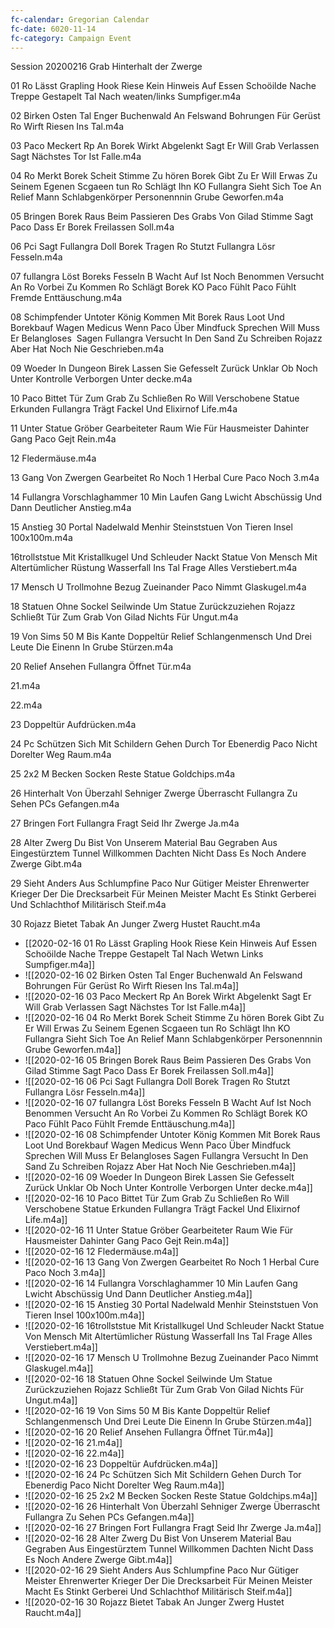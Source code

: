 ```yaml
---
fc-calendar: Gregorian Calendar
fc-date: 6020-11-14
fc-category: Campaign Event
---
```


Session 20200216 Grab Hinterhalt der Zwerge 

01 Ro Lässt Grapling Hook Riese Kein Hinweis Auf Essen Schoöilde Nache Treppe Gestapelt Tal Nach weaten/links Sumpfiger.m4a

02 Birken Osten Tal Enger Buchenwald An Felswand Bohrungen Für Gerüst Ro Wirft Riesen Ins Tal.m4a

03 Paco Meckert Rp An Borek Wirkt Abgelenkt Sagt Er Will Grab Verlassen  Sagt Nächstes Tor Ist Falle.m4a

04 Ro Merkt Borek Scheit Stimme Zu hören Borek Gibt Zu Er Will Erwas Zu Seinem Egenen Scgaeen tun Ro Schlägt Ihn KO Fullangra Sieht Sich Toe An Relief Mann Schlabgenkörper Personennnin Grube Geworfen.m4a

05 Bringen Borek Raus Beim Passieren Des Grabs Von Gilad Stimme Sagt Paco Dass Er Borek Freilassen Soll.m4a

06 Pci Sagt Fullangra Doll Borek Tragen Ro Stutzt Fullangra Lösr Fesseln.m4a

07 fullangra Löst Boreks Fesseln B Wacht Auf Ist Noch Benommen Versucht An Ro Vorbei Zu Kommen Ro Schlägt Borek KO Paco Fühlt Paco Fühlt Fremde Enttäuschung.m4a

08 Schimpfender Untoter König Kommen Mit Borek Raus Loot Und Borekbauf Wagen Medicus Wenn Paco Über Mindfuck Sprechen Will Muss Er Belangloses  Sagen Fullangra Versucht In Den Sand Zu Schreiben Rojazz Aber Hat Noch Nie Geschrieben.m4a

09 Woeder In Dungeon Birek Lassen Sie Gefesselt Zurück Unklar Ob Noch Unter Kontrolle Verborgen Unter decke.m4a

10 Paco Bittet Tür Zum Grab Zu Schließen Ro Will Verschobene Statue Erkunden Fullangra Trägt Fackel Und Elixirnof Life.m4a

11 Unter Statue Gröber Gearbeiteter Raum Wie  Für Hausmeister Dahinter Gang Paco Gejt Rein.m4a

12 Fledermäuse.m4a

13 Gang Von Zwergen Gearbeitet Ro Noch 1 Herbal Cure Paco Noch 3.m4a

14 Fullangra Vorschlaghammer 10 Min Laufen Gang Lwicht Abschüssig Und Dann Deutlicher Anstieg.m4a

15 Anstieg 30 Portal Nadelwald Menhir Steinststuen Von Tieren Insel 100x100m.m4a

16trollststue Mit Kristallkugel Und Schleuder Nackt Statue Von Mensch Mit Altertümlicher Rüstung Wasserfall Ins Tal Frage Alles Verstiebert.m4a

17 Mensch U Trollmohne Bezug Zueinander Paco Nimmt Glaskugel.m4a

18 Statuen Ohne Sockel Seilwinde Um Statue Zurückzuziehen Rojazz Schließt Tür Zum Grab Von Gilad Nichts Für Ungut.m4a

19 Von Sims 50 M Bis Kante Doppeltür Relief Schlangenmensch Und Drei Leute Die Einenn In Grube Stürzen.m4a

20 Relief Ansehen Fullangra Öffnet Tür.m4a

21.m4a

22.m4a

23 Doppeltür Aufdrücken.m4a

24 Pc Schützen Sich Mit Schildern Gehen Durch Tor Ebenerdig Paco Nicht Dorelter Weg Raum.m4a

25 2x2 M Becken Socken Reste Statue Goldchips.m4a

26 Hinterhalt Von Überzahl Sehniger Zwerge Überrascht Fullangra Zu Sehen PCs Gefangen.m4a

27 Bringen Fort Fullangra Fragt Seid Ihr Zwerge Ja.m4a

28 Alter Zwerg Du Bist Von Unserem Material Bau Gegraben Aus Eingestürztem Tunnel Willkommen Dachten Nicht Dass Es Noch Andere Zwerge Gibt.m4a

29 Sieht Anders Aus Schlumpfine Paco Nur Gütiger Meister Ehrenwerter Krieger Der Die Drecksarbeit Für Meinen Meister Macht Es Stinkt Gerberei Und Schlachthof Militärisch Steif.m4a

30 Rojazz Bietet Tabak An Junger Zwerg Hustet Raucht.m4a

- [[2020-02-16 01 Ro Lässt Grapling Hook Riese Kein Hinweis Auf Essen Schoöilde Nache Treppe Gestapelt Tal Nach Wetwn Links Sumpfiger.m4a]]
- ![[2020-02-16 02 Birken Osten Tal Enger Buchenwald An Felswand Bohrungen Für Gerüst Ro Wirft Riesen Ins Tal.m4a]]
- ![[2020-02-16 03 Paco Meckert Rp An Borek Wirkt Abgelenkt Sagt Er Will Grab Verlassen  Sagt Nächstes Tor Ist Falle.m4a]]
- ![[2020-02-16 04 Ro Merkt Borek Scheit Stimme Zu hören Borek Gibt Zu Er Will Erwas Zu Seinem Egenen Scgaeen tun Ro Schlägt Ihn KO Fullangra Sieht Sich Toe An Relief Mann Schlabgenkörper Personennnin Grube Geworfen.m4a]]
- ![[2020-02-16 05 Bringen Borek Raus Beim Passieren Des Grabs Von Gilad Stimme Sagt Paco Dass Er Borek Freilassen Soll.m4a]]
- ![[2020-02-16 06 Pci Sagt Fullangra Doll Borek Tragen Ro Stutzt Fullangra Lösr Fesseln.m4a]]
- ![[2020-02-16 07 fullangra Löst Boreks Fesseln B Wacht Auf Ist Noch Benommen Versucht An Ro Vorbei Zu Kommen Ro Schlägt Borek KO Paco Fühlt Paco Fühlt Fremde Enttäuschung.m4a]]
- ![[2020-02-16 08 Schimpfender Untoter König Kommen Mit Borek Raus Loot Und Borekbauf Wagen Medicus Wenn Paco Über Mindfuck Sprechen Will Muss Er Belangloses  Sagen Fullangra Versucht In Den Sand Zu Schreiben Rojazz Aber Hat Noch Nie Geschrieben.m4a]]
- ![[2020-02-16 09 Woeder In Dungeon Birek Lassen Sie Gefesselt Zurück Unklar Ob Noch Unter Kontrolle Verborgen Unter decke.m4a]]
- ![[2020-02-16 10 Paco Bittet Tür Zum Grab Zu Schließen Ro Will Verschobene Statue Erkunden Fullangra Trägt Fackel Und Elixirnof Life.m4a]]
- ![[2020-02-16 11 Unter Statue Gröber Gearbeiteter Raum Wie Für Hausmeister Dahinter Gang Paco Gejt Rein.m4a]]
- ![[2020-02-16 12 Fledermäuse.m4a]]
- ![[2020-02-16 13 Gang Von Zwergen Gearbeitet Ro Noch 1 Herbal Cure Paco Noch 3.m4a]]
- ![[2020-02-16 14 Fullangra Vorschlaghammer 10 Min Laufen Gang Lwicht Abschüssig Und Dann Deutlicher Anstieg.m4a]]
- ![[2020-02-16 15 Anstieg 30 Portal Nadelwald Menhir Steinststuen Von Tieren Insel 100x100m.m4a]]
- ![[2020-02-16 16trollststue Mit Kristallkugel Und Schleuder Nackt Statue Von Mensch Mit Altertümlicher Rüstung Wasserfall Ins Tal Frage Alles Verstiebert.m4a]]
- ![[2020-02-16 17 Mensch U Trollmohne Bezug Zueinander Paco Nimmt Glaskugel.m4a]]
- ![[2020-02-16 18 Statuen Ohne Sockel Seilwinde Um Statue Zurückzuziehen Rojazz Schließt Tür Zum Grab Von Gilad Nichts Für Ungut.m4a]]
- ![[2020-02-16 19 Von Sims 50 M Bis Kante Doppeltür Relief Schlangenmensch Und Drei Leute Die Einenn In Grube Stürzen.m4a]]
- ![[2020-02-16 20 Relief Ansehen Fullangra Öffnet Tür.m4a]]
- ![[2020-02-16 21.m4a]]
- ![[2020-02-16 22.m4a]]
- ![[2020-02-16 23 Doppeltür Aufdrücken.m4a]]
- ![[2020-02-16 24 Pc Schützen Sich Mit Schildern Gehen Durch Tor Ebenerdig Paco Nicht Dorelter Weg Raum.m4a]]
- ![[2020-02-16 25 2x2 M Becken Socken Reste Statue Goldchips.m4a]]
- ![[2020-02-16 26 Hinterhalt Von Überzahl Sehniger Zwerge Überrascht Fullangra Zu Sehen PCs Gefangen.m4a]]
- ![[2020-02-16 27 Bringen Fort Fullangra Fragt Seid Ihr Zwerge Ja.m4a]]
- ![[2020-02-16 28 Alter Zwerg Du Bist Von Unserem Material Bau Gegraben Aus Eingestürztem Tunnel Willkommen Dachten Nicht Dass Es Noch Andere Zwerge Gibt.m4a]]
- ![[2020-02-16 29 Sieht Anders Aus Schlumpfine Paco Nur Gütiger Meister Ehrenwerter Krieger Der Die Drecksarbeit Für Meinen Meister Macht Es Stinkt Gerberei Und Schlachthof Militärisch Steif.m4a]]
- ![[2020-02-16 30 Rojazz Bietet Tabak An Junger Zwerg Hustet Raucht.m4a]]

